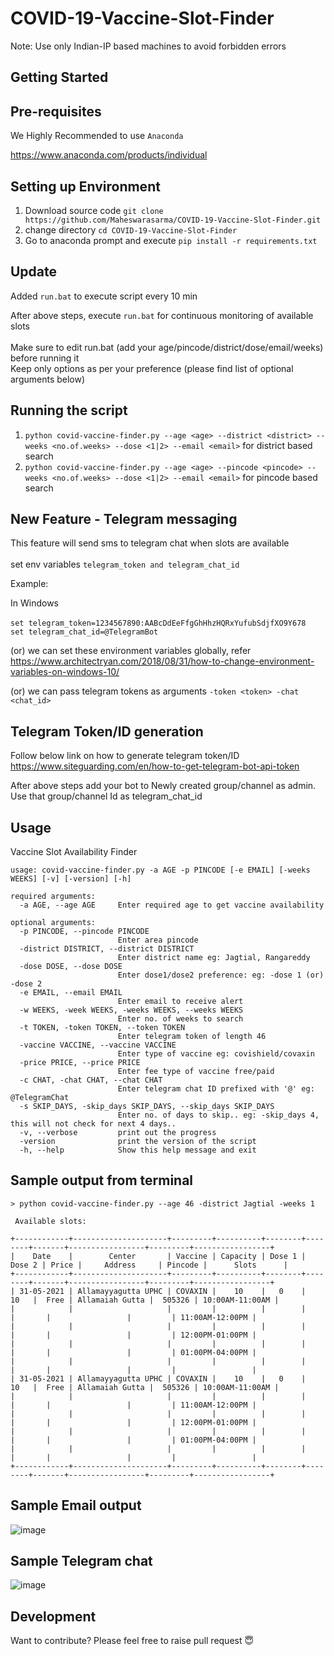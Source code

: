 # COVID-19-Vaccine-Slot-Finder

Note: Use only Indian-IP based machines to avoid forbidden errors

## Getting Started

## Pre-requisites

We Highly Recommended to use `Anaconda` <br>

https://www.anaconda.com/products/individual


## Setting up Environment

1. Download source code `git clone https://github.com/Maheswarasarma/COVID-19-Vaccine-Slot-Finder.git`
2. change directory `cd COVID-19-Vaccine-Slot-Finder`
3. Go to anaconda prompt and execute  `pip install -r requirements.txt`

## Update

Added `run.bat` to execute script every 10 min <br>

After above steps, execute `run.bat` for continuous monitoring of available slots <br><br>
Make sure to edit run.bat (add your age/pincode/district/dose/email/weeks) before running it <br>
Keep only options as per your preference (please find list of optional arguments below)


## Running the script
1. `python covid-vaccine-finder.py --age <age> --district <district> --weeks <no.of.weeks> --dose <1|2> --email <email>` for district based search
2. `python covid-vaccine-finder.py --age <age> --pincode <pincode> --weeks <no.of.weeks> --dose <1|2> --email <email>` for pincode based search


## New Feature - Telegram messaging
This feature will send sms to telegram chat when slots are available <br><br>
set env variables `telegram_token and telegram_chat_id`

Example:<br/>

In Windows <br><br>
`set telegram_token=1234567890:AABcDdEeFfgGhHhzHQRxYufubSdjfXO9Y678`
<br/>
`set telegram_chat_id=@TelegramBot`

(or) we can set these environment variables globally, refer https://www.architectryan.com/2018/08/31/how-to-change-environment-variables-on-windows-10/ <br>

(or) we can pass telegram tokens as arguments `-token <token> -chat <chat_id>` <br>

## Telegram Token/ID generation <br/>
Follow below link on how to generate telegram token/ID <br/>
https://www.siteguarding.com/en/how-to-get-telegram-bot-api-token


After above steps add your bot to Newly created group/channel as admin.
Use that group/channel Id as telegram_chat_id <br>

## Usage
Vaccine Slot Availability Finder

`usage: covid-vaccine-finder.py -a AGE -p PINCODE [-e EMAIL] [-weeks WEEKS] [-v] [-version] [-h]`
```
required arguments:
  -a AGE, --age AGE     Enter required age to get vaccine availability
  
optional arguments:
  -p PINCODE, --pincode PINCODE
                        Enter area pincode
  -district DISTRICT, --district DISTRICT
                        Enter district name eg: Jagtial, Rangareddy
  -dose DOSE, --dose DOSE
                        Enter dose1/dose2 preference: eg: -dose 1 (or) -dose 2
  -e EMAIL, --email EMAIL
                        Enter email to receive alert
  -w WEEKS, -week WEEKS, -weeks WEEKS, --weeks WEEKS
                        Enter no. of weeks to search
  -t TOKEN, -token TOKEN, --token TOKEN
                        Enter telegram token of length 46
  -vaccine VACCINE, --vaccine VACCINE
                        Enter type of vaccine eg: covishield/covaxin
  -price PRICE, --price PRICE
                        Enter fee type of vaccine free/paid
  -c CHAT, -chat CHAT, --chat CHAT
                        Enter telegram chat ID prefixed with '@' eg: @TelegramChat
  -s SKIP_DAYS, -skip_days SKIP_DAYS, --skip_days SKIP_DAYS
                        Enter no. of days to skip.. eg: -skip_days 4, this will not check for next 4 days..
  -v, --verbose         print out the progress
  -version              print the version of the script
  -h, --help            Show this help message and exit
```

## Sample output from terminal

```
> python covid-vaccine-finder.py --age 46 -district Jagtial -weeks 1

 Available slots:

+------------+---------------------+---------+----------+--------+--------+-------+-----------------+---------+-----------------+
|    Date    |        Center       | Vaccine | Capacity | Dose 1 | Dose 2 | Price |     Address     | Pincode |      Slots      |
+------------+---------------------+---------+----------+--------+--------+-------+-----------------+---------+-----------------+
| 31-05-2021 | Allamayyagutta UPHC | COVAXIN |    10    |   0    |   10   |  Free | Allamaiah Gutta |  505326 | 10:00AM-11:00AM |
|            |                     |         |          |        |        |       |                 |         | 11:00AM-12:00PM |
|            |                     |         |          |        |        |       |                 |         | 12:00PM-01:00PM |
|            |                     |         |          |        |        |       |                 |         | 01:00PM-04:00PM |
|            |                     |         |          |        |        |       |                 |         |                 |
| 31-05-2021 | Allamayyagutta UPHC | COVAXIN |    10    |   0    |   10   |  Free | Allamaiah Gutta |  505326 | 10:00AM-11:00AM |
|            |                     |         |          |        |        |       |                 |         | 11:00AM-12:00PM |
|            |                     |         |          |        |        |       |                 |         | 12:00PM-01:00PM |
|            |                     |         |          |        |        |       |                 |         | 01:00PM-04:00PM |
|            |                     |         |          |        |        |       |                 |         |                 |
+------------+---------------------+---------+----------+--------+--------+-------+-----------------+---------+-----------------+
```


## Sample Email output

![image](https://user-images.githubusercontent.com/25954119/119632213-3ad8ec80-be2e-11eb-855e-b7ffe7306c08.png)




## Sample Telegram chat

![image](https://user-images.githubusercontent.com/25954119/119632361-5c39d880-be2e-11eb-9cc0-40a912607e66.png)



 ## Development
 
 Want to contribute? Please feel free to raise pull request 😇
